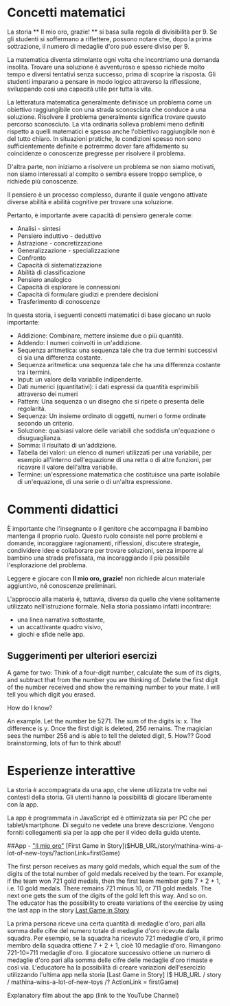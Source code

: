 # Concetti matematici

La storia ** Il mio oro, grazie! ** si basa sulla regola di divisibilità per 9. Se gli studenti si soffermano a riflettere, possono notare che, dopo la prima sottrazione, il numero di medaglie d'oro può essere diviso per 9.

La matematica diventa stimolante ogni volta che incontriamo una domanda insolita. Trovare una soluzione è avventuroso e spesso richiede molto tempo e diversi tentativi senza successo, prima di scoprire la risposta. Gli studenti imparano a pensare in modo logico attraverso la riflessione, sviluppando così una capacità utile per tutta la vita.

La letteratura matematica generalmente definisce un problema come un obiettivo raggiungibile con una strada sconosciuta che conduce a una soluzione. Risolvere il problema generalmente significa trovare questo percorso sconosciuto. La vita ordinaria solleva problemi meno definiti rispetto a quelli matematici e spesso anche l'obiettivo raggiungibile non è del tutto chiaro. In situazioni pratiche, le condizioni spesso non sono sufficientemente definite e potremmo dover fare affidamento su coincidenze o conoscenze pregresse per risolvere il problema.

D'altra parte, non iniziamo a risolvere un problema se non siamo motivati, non siamo interessati al compito o sembra essere troppo semplice, o richiede più conoscenze.

Il pensiero è un processo complesso, durante il quale vengono attivate diverse abilità e abilità cognitive per trovare una soluzione.

Pertanto, è importante avere capacità di pensiero generale come: 
+ Analisi - sintesi
+ Pensiero induttivo - deduttivo
+ Astrazione - concretizzazione
+ Generalizzazione - specializzazione
+ Confronto
+ Capacità di sistematizzazione
+ Abilità di classificazione
+ Pensiero analogico
+ Capacità di esplorare le connessioni
+ Capacità di formulare giudizi e prendere decisioni
+ Trasferimento di conoscenze

In questa storia, i seguenti concetti matematici di base giocano un ruolo importante: 


+ Addizione: Combinare, mettere insieme due o più quantità.
+ Addendo: I numeri coinvolti in un'addizione. 
+ Sequenza aritmetica: una sequenza tale che tra due termini successivi ci sia una differenza costante.
+ Sequenza aritmetica: una sequenza tale che ha una differenza costante tra i termini.
+ Input: un valore della variabile indipendente.
+ Dati numerici (quantitativi): i dati espressi da quantità esprimibili attraverso dei numeri
+ Pattern: Una sequenza o un disegno che si ripete o presenta delle regolarità. 
+ Sequenza: Un insieme ordinato di oggetti, numeri o forme ordinate secondo un criterio.
+ Soluzione: qualsiasi valore delle variabili che soddisfa un'equazione o disuguaglianza.
+ Somma: Il risultato di un'addizione.
+ Tabella dei valori: un elenco di numeri utilizzati per una variabile, per esempio all'interno dell'equazione di una retta o di altre funzioni, per ricavare il valore dell'altra variabile.
+ Termine: un'espressione matematica che costituisce una parte isolabile di un'equazione, di una serie o di un'altra espressione. 


# Commenti didattici

È importante che l'insegnante o il genitore che accompagna il bambino mantenga il proprio ruolo. Questo ruolo consiste nel porre problemi e domande, incoraggiare ragionamenti, riflessioni, discutere strategie, condividere idee e collaborare per trovare soluzioni, senza imporre al bambino una strada prefissata, ma incoraggiando il più possibile l'esplorazione del problema.

Leggere e giocare con **Il mio oro, grazie!** non richiede alcun materiale aggiuntivo, né conoscenze preliminari.

L'approccio alla materia è, tuttavia, diverso da quello che viene solitamente utilizzato nell'istruzione formale. Nella storia possiamo infatti incontrare:
+ una linea narrativa sottostante,
+ un accattivante quadro visivo,
+ giochi e sfide nelle app. 

## Suggerimenti per ulteriori esercizi
A game for two: Think of a four-digit number, calculate the sum of its digits, and subtract that from the number you are thinking of. Delete the first digit of the number received and show the remaining number to your mate. I will tell you which digit you erased.

How do I know?

An example. Let the number be 5271. The sum of the digits is: x.
The difference is y. Once the first digit is deleted, 256 remains.
The magician sees the number 256 and is able to tell the deleted digit, 5. How??
Good brainstorming, lots of fun to think about!

# Esperienze interattive 
La storia è accompagnata da una app, che viene utilizzata tre volte nei contesti della storia. Gli utenti hanno la possibilità di giocare liberamente con la app.

La app è programmata in JavaScript ed è ottimizzata sia per PC che per tablet/smartphone. Di seguito ne vedete una breve descrizione. Vengono forniti collegamenti sia per la app che per il video della guida utente. 

##App - ["Il mio oro"]($HUB_URL/story/mathina-wins-a-lot-of-new-toys/)
[First Game in Story]($HUB_URL/story/mathina-wins-a-lot-of-new-toys/?actionLink=firstGame)

The first person receives as many gold medals, which equal the sum of the digits of the total number of gold medals received by the team. For example, if the team won 721 gold medals, then the first team member gets 7 + 2 + 1, i.e. 10 gold medals. There remains 721 minus 10, or 711 gold medals. The next one gets the sum of the digits of the gold left this way. And so on.  
The educator has the possibility to create variations of the exercise by using the last app in the story [Last Game in Story]($HUB_URL/story/mathina-wins-a-lot-of-new-toys/?actionLink=firstGame)

La prima persona riceve una certa quantità di medaglie d'oro, pari alla somma delle cifre del numero totale di medaglie d'oro ricevute dalla squadra. Per esempio, se la squadra ha ricevuto 721 medaglie d'oro, il primo membro della squadra ottiene 7 + 2 + 1, cioè 10 medaglie d'oro. Rimangono 721-10=711 medaglie d'oro. Il giocatore successivo ottiene un numero di medaglie d'oro pari alla somma delle cifre delle medaglie d'oro rimaste e così via.
L'educatore ha la possibilità di creare variazioni dell'esercizio utilizzando l'ultima app nella storia [Last Game in Story] ($ HUB_URL / story / mathina-wins-a-lot-of-new-toys /? ActionLink = firstGame)


Explanatory film about the app (link to the YouTube Channel)
